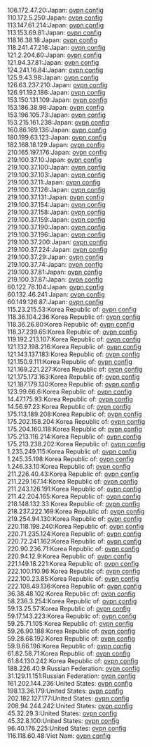 106.172.47.20:Japan: [ovpn config](vpn/106_172_47_20.ovpn)  
110.172.5.250:Japan: [ovpn config](vpn/110_172_5_250.ovpn)  
113.147.61.214:Japan: [ovpn config](vpn/113_147_61_214.ovpn)  
113.153.69.81:Japan: [ovpn config](vpn/113_153_69_81.ovpn)  
118.16.38.18:Japan: [ovpn config](vpn/118_16_38_18.ovpn)  
118.241.47.216:Japan: [ovpn config](vpn/118_241_47_216.ovpn)  
121.2.204.60:Japan: [ovpn config](vpn/121_2_204_60.ovpn)  
121.94.37.81:Japan: [ovpn config](vpn/121_94_37_81.ovpn)  
124.241.16.84:Japan: [ovpn config](vpn/124_241_16_84.ovpn)  
125.9.43.98:Japan: [ovpn config](vpn/125_9_43_98.ovpn)  
126.63.237.210:Japan: [ovpn config](vpn/126_63_237_210.ovpn)  
126.91.192.186:Japan: [ovpn config](vpn/126_91_192_186.ovpn)  
153.150.131.109:Japan: [ovpn config](vpn/153_150_131_109.ovpn)  
153.186.38.98:Japan: [ovpn config](vpn/153_186_38_98.ovpn)  
153.196.105.73:Japan: [ovpn config](vpn/153_196_105_73.ovpn)  
153.215.161.238:Japan: [ovpn config](vpn/153_215_161_238.ovpn)  
160.86.169.136:Japan: [ovpn config](vpn/160_86_169_136.ovpn)  
180.199.63.123:Japan: [ovpn config](vpn/180_199_63_123.ovpn)  
182.168.18.129:Japan: [ovpn config](vpn/182_168_18_129.ovpn)  
210.165.197.176:Japan: [ovpn config](vpn/210_165_197_176.ovpn)  
219.100.37.10:Japan: [ovpn config](vpn/219_100_37_10.ovpn)  
219.100.37.100:Japan: [ovpn config](vpn/219_100_37_100.ovpn)  
219.100.37.103:Japan: [ovpn config](vpn/219_100_37_103.ovpn)  
219.100.37.11:Japan: [ovpn config](vpn/219_100_37_11.ovpn)  
219.100.37.126:Japan: [ovpn config](vpn/219_100_37_126.ovpn)  
219.100.37.131:Japan: [ovpn config](vpn/219_100_37_131.ovpn)  
219.100.37.154:Japan: [ovpn config](vpn/219_100_37_154.ovpn)  
219.100.37.158:Japan: [ovpn config](vpn/219_100_37_158.ovpn)  
219.100.37.159:Japan: [ovpn config](vpn/219_100_37_159.ovpn)  
219.100.37.190:Japan: [ovpn config](vpn/219_100_37_190.ovpn)  
219.100.37.196:Japan: [ovpn config](vpn/219_100_37_196.ovpn)  
219.100.37.200:Japan: [ovpn config](vpn/219_100_37_200.ovpn)  
219.100.37.224:Japan: [ovpn config](vpn/219_100_37_224.ovpn)  
219.100.37.29:Japan: [ovpn config](vpn/219_100_37_29.ovpn)  
219.100.37.74:Japan: [ovpn config](vpn/219_100_37_74.ovpn)  
219.100.37.81:Japan: [ovpn config](vpn/219_100_37_81.ovpn)  
219.100.37.87:Japan: [ovpn config](vpn/219_100_37_87.ovpn)  
60.122.78.104:Japan: [ovpn config](vpn/60_122_78_104.ovpn)  
60.132.46.241:Japan: [ovpn config](vpn/60_132_46_241.ovpn)  
60.149.126.87:Japan: [ovpn config](vpn/60_149_126_87.ovpn)  
115.23.215.53:Korea Republic of: [ovpn config](vpn/115_23_215_53.ovpn)  
118.36.104.236:Korea Republic of: [ovpn config](vpn/118_36_104_236.ovpn)  
118.36.26.80:Korea Republic of: [ovpn config](vpn/118_36_26_80.ovpn)  
118.37.239.65:Korea Republic of: [ovpn config](vpn/118_37_239_65.ovpn)  
119.192.213.107:Korea Republic of: [ovpn config](vpn/119_192_213_107.ovpn)  
121.132.198.216:Korea Republic of: [ovpn config](vpn/121_132_198_216.ovpn)  
121.143.137.183:Korea Republic of: [ovpn config](vpn/121_143_137_183.ovpn)  
121.150.9.111:Korea Republic of: [ovpn config](vpn/121_150_9_111.ovpn)  
121.169.221.227:Korea Republic of: [ovpn config](vpn/121_169_221_227.ovpn)  
121.175.173.163:Korea Republic of: [ovpn config](vpn/121_175_173_163.ovpn)  
121.187.179.130:Korea Republic of: [ovpn config](vpn/121_187_179_130.ovpn)  
123.99.66.6:Korea Republic of: [ovpn config](vpn/123_99_66_6.ovpn)  
14.47.175.93:Korea Republic of: [ovpn config](vpn/14_47_175_93.ovpn)  
14.56.97.23:Korea Republic of: [ovpn config](vpn/14_56_97_23.ovpn)  
175.113.189.208:Korea Republic of: [ovpn config](vpn/175_113_189_208.ovpn)  
175.202.158.204:Korea Republic of: [ovpn config](vpn/175_202_158_204.ovpn)  
175.204.160.118:Korea Republic of: [ovpn config](vpn/175_204_160_118.ovpn)  
175.213.116.214:Korea Republic of: [ovpn config](vpn/175_213_116_214.ovpn)  
175.213.238.202:Korea Republic of: [ovpn config](vpn/175_213_238_202.ovpn)  
1.235.249.115:Korea Republic of: [ovpn config](vpn/1_235_249_115.ovpn)  
1.245.35.198:Korea Republic of: [ovpn config](vpn/1_245_35_198.ovpn)  
1.246.33.10:Korea Republic of: [ovpn config](vpn/1_246_33_10.ovpn)  
211.226.40.43:Korea Republic of: [ovpn config](vpn/211_226_40_43.ovpn)  
211.229.167.14:Korea Republic of: [ovpn config](vpn/211_229_167_14.ovpn)  
211.243.126.191:Korea Republic of: [ovpn config](vpn/211_243_126_191.ovpn)  
211.42.204.165:Korea Republic of: [ovpn config](vpn/211_42_204_165.ovpn)  
218.148.132.33:Korea Republic of: [ovpn config](vpn/218_148_132_33.ovpn)  
218.237.222.169:Korea Republic of: [ovpn config](vpn/218_237_222_169.ovpn)  
219.254.94.130:Korea Republic of: [ovpn config](vpn/219_254_94_130.ovpn)  
220.118.198.240:Korea Republic of: [ovpn config](vpn/220_118_198_240.ovpn)  
220.71.235.124:Korea Republic of: [ovpn config](vpn/220_71_235_124.ovpn)  
220.72.241.162:Korea Republic of: [ovpn config](vpn/220_72_241_162.ovpn)  
220.90.236.71:Korea Republic of: [ovpn config](vpn/220_90_236_71.ovpn)  
220.94.12.9:Korea Republic of: [ovpn config](vpn/220_94_12_9.ovpn)  
221.149.18.221:Korea Republic of: [ovpn config](vpn/221_149_18_221.ovpn)  
222.100.110.96:Korea Republic of: [ovpn config](vpn/222_100_110_96.ovpn)  
222.100.23.85:Korea Republic of: [ovpn config](vpn/222_100_23_85.ovpn)  
222.108.49.136:Korea Republic of: [ovpn config](vpn/222_108_49_136.ovpn)  
36.38.48.102:Korea Republic of: [ovpn config](vpn/36_38_48_102.ovpn)  
58.236.3.254:Korea Republic of: [ovpn config](vpn/58_236_3_254.ovpn)  
59.13.25.57:Korea Republic of: [ovpn config](vpn/59_13_25_57.ovpn)  
59.17.143.223:Korea Republic of: [ovpn config](vpn/59_17_143_223.ovpn)  
59.25.71.105:Korea Republic of: [ovpn config](vpn/59_25_71_105.ovpn)  
59.26.90.188:Korea Republic of: [ovpn config](vpn/59_26_90_188.ovpn)  
59.28.68.192:Korea Republic of: [ovpn config](vpn/59_28_68_192.ovpn)  
59.9.66.196:Korea Republic of: [ovpn config](vpn/59_9_66_196.ovpn)  
61.82.58.71:Korea Republic of: [ovpn config](vpn/61_82_58_71.ovpn)  
61.84.130.242:Korea Republic of: [ovpn config](vpn/61_84_130_242.ovpn)  
188.226.40.9:Russian Federation: [ovpn config](vpn/188_226_40_9.ovpn)  
31.129.11.151:Russian Federation: [ovpn config](vpn/31_129_11_151.ovpn)  
161.202.144.236:United States: [ovpn config](vpn/161_202_144_236.ovpn)  
198.13.36.179:United States: [ovpn config](vpn/198_13_36_179.ovpn)  
202.182.127.177:United States: [ovpn config](vpn/202_182_127_177.ovpn)  
208.94.244.242:United States: [ovpn config](vpn/208_94_244_242.ovpn)  
45.32.29.3:United States: [ovpn config](vpn/45_32_29_3.ovpn)  
45.32.8.100:United States: [ovpn config](vpn/45_32_8_100.ovpn)  
96.40.176.225:United States: [ovpn config](vpn/96_40_176_225.ovpn)  
116.118.60.48:Viet Nam: [ovpn config](vpn/116_118_60_48.ovpn)  
